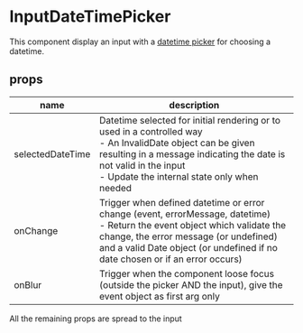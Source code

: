 # InputDateTimePicker

This component display an input with a [datetime picker](../DateTimePicker/DateTimePicker.md) for choosing a datetime.

## props

| name | description |
|------|-------------|
| selectedDateTime | Datetime selected for initial rendering or to used in a controlled way<br/>- An InvalidDate object can be given resulting in a message indicating the date is not valid in the input<br/>- Update the internal state only when needed |
| onChange         | Trigger when defined datetime or error change (event, errorMessage, datetime)<br/>- Return the event object which validate the change, the error message (or undefined) and a valid Date object (or undefined if no date chosen or if an error occurs) |
| onBlur           | Trigger when the component loose focus (outside the picker AND the input), give the event object as first arg only<br/>|

All the remaining props are spread to the input
